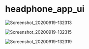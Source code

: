 # headphone_app_ui

![Screenshot_20200919-132313](https://user-images.githubusercontent.com/50584809/98021702-724a6200-1e26-11eb-87b6-92742097da49.jpg)









![Screenshot_20200919-132315](https://user-images.githubusercontent.com/50584809/98021714-75455280-1e26-11eb-8509-48a4d022d724.jpg)








![Screenshot_20200919-132319](https://user-images.githubusercontent.com/50584809/98021717-75dde900-1e26-11eb-82ed-99c09898939f.jpg)
